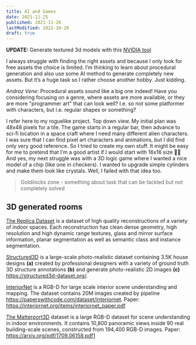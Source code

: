 ```yaml
---
title: AI and Games
date: 2021-11-25
published: 2021-11-26
lastModified: 2022-10-20
draft: true
---
```


**UPDATE:** Generate textured 3d models with this [NVIDIA tool](https://nv-tlabs.github.io/GET3D/)

I always struggle with finding the right assets and because I only look for free assets the choice is limited. I’m thinking to learn about procedural generation and also use some AI method to generate completely new assets. But it’s a huge task so I rather choose another hobby. Just kidding.

_Andraz Vene_: Procedural assets sound like a big one indeed! Have you considering focusing on a genre, where assets are more available, or they are more "programmer art" that can look well? I.e. so not some platformer with characters, but i.e. regular shapes or something?

I refer here to my roguelike project. Top down view. My initial plan was 48x48 pixels for a tile. The game starts in a regular bar, then advance to sci-fi location in a space craft where I need many different alien characters. I was sure that I can find pixel art characters and animations, but I did find only very good reference. So I tried to create my own stuff. It might be easy for me to pretend that I'm a good artist if I would start with 16x16 size 🤷‍♂️ And yes, my next struggle was with a 3D logic game where I wanted a nice model of a chip (like one in checkers). I wanted to upgrade simple cylinders and make them look like crystals. Well, I failed with that idea too.


> Goldilocks zone - something about task that can be tackled but not completely solved


## 3D generated rooms

[The Replica Dataset](https://github.com/facebookresearch/Replica-Dataset) is a dataset of high quality reconstructions of a variety of indoor spaces. Each reconstruction has clean dense geometry, high resolution and high dynamic range textures, glass and mirror surface information, planar segmentation as well as semantic class and instance segmentation.

[Structured3D](https://github.com/bertjiazheng/Structured3D) is a large-scale photo-realistic dataset containing 3.5K house designs **(a)** created by professional designers with a variety of ground truth 3D structure annotations **(b)** and generate photo-realistic 2D images **(c)** https://structured3d-dataset.org/.   

[InteriorNet](https://interiornet.org/) is a RGB-D for large scale interior scene understanding and mapping. The dataset contains 20M images created by pipeline https://paperswithcode.com/dataset/interiornet. Paper: https://interiornet.org/items/interiornet_paper.pdf

[The Matterport3D](https://niessner.github.io/Matterport/) dataset is a large RGB-D dataset for scene understanding in indoor environments. It contains 10,800 panoramic views inside 90 real building-scale scenes, constructed from 194,400 RGB-D images. Paper: https://arxiv.org/pdf/1709.06158.pdf1